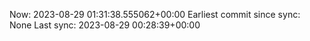 Now: 2023-08-29 01:31:38.555062+00:00 Earliest commit since sync: None Last sync: 2023-08-29 00:28:39+00:00

